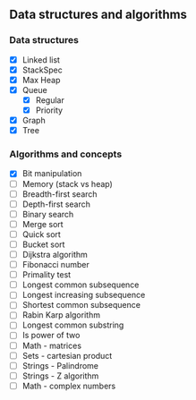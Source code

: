 ## Data structures and algorithms

### Data structures
- [x] Linked list
- [x] StackSpec
- [x] Max Heap
- [x] Queue
    - [x] Regular
    - [x] Priority
- [x] Graph
- [x] Tree

### Algorithms and concepts
- [x] Bit manipulation
- [ ] Memory (stack vs heap)
- [ ] Breadth-first search
- [ ] Depth-first search
- [ ] Binary search
- [ ] Merge sort
- [ ] Quick sort
- [ ] Bucket sort
- [ ] Dijkstra algorithm
- [ ] Fibonacci number
- [ ] Primality test
- [ ] Longest common subsequence
- [ ] Longest increasing subsequence
- [ ] Shortest common subsequence
- [ ] Rabin Karp algorithm
- [ ] Longest common substring
- [ ] Is power of two
- [ ] Math - matrices
- [ ] Sets - cartesian product
- [ ] Strings - Palindrome
- [ ] Strings - Z algorithm
- [ ] Math - complex numbers